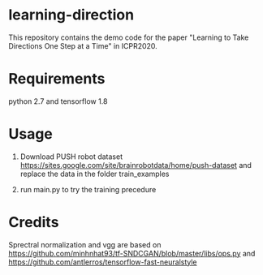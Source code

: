 # learning-direction
This repository contains the demo code for the paper "Learning to Take Directions One Step at a Time" in ICPR2020.

# Requirements
python 2.7 and tensorflow 1.8

# Usage
1. Download PUSH robot dataset https://sites.google.com/site/brainrobotdata/home/push-dataset and replace the data in the folder train_examples

2. run main.py to try the training precedure




# Credits
Sprectral normalization and vgg are based on https://github.com/minhnhat93/tf-SNDCGAN/blob/master/libs/ops.py
 and https://github.com/antlerros/tensorflow-fast-neuralstyle
